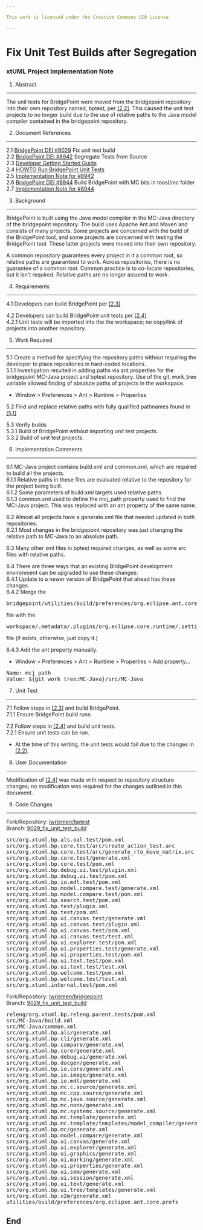 ```yaml
---

This work is licensed under the Creative Commons CC0 License

---
```


# Fix Unit Test Builds after Segregation 
### xtUML Project Implementation Note

1. Abstract
-----------
The unit tests for BridgePoint were moved from the bridgepoint repository into 
their own repository named, bptest, per [[2.2]](#2.2). This caused the unit 
test projects to no longer build due to the use of relative paths to the Java 
model compiler contained in the bridgepoint repository.  

2. Document References
----------------------  
<a id="2.1"></a>2.1 [BridgePoint DEI #9029](https://support.onefact.net/issues/9029) Fix unit test build  
<a id="2.2"></a>2.2 [BridgePoint DEI #8942](https://support.onefact.net/issues/8942) Segregate Tests from Source  
<a id="2.3"></a>2.3 [Developer Getting Started Guide](https://github.com/xtuml/bridgepoint/blob/master/doc-bridgepoint/process/Developer%20Getting%20Started%20Guide.md)  
<a id="2.4"></a>2.4 [HOWTO Run BridgePoint Unit Tests](https://github.com/xtuml/bridgepoint/blob/master/doc-bridgepoint/process/HOWTO-run-bridgepoint-unit-tests.md)  
<a id="2.5"></a>2.5 [Implementation Note for #8942](https://github.com/xtuml/bridgepoint/blob/master/doc-bridgepoint/notes/8942_tests_int.md)  
<a id="2.6"></a>2.6 [BridgePoint DEI #8944](https://support.onefact.net/issues/8944) Build BridgePoint with MC bits in toosl/mc folder  
<a id="2.7"></a>2.7 [Implementation Note for #8944](https://github.com/xtuml/bridgepoint/blob/master/doc-bridgepoint/notes/8944_new_bp_build_int.md)  


3. Background
-------------
BridgePoint is built using the Java model compiler in the MC-Java directory of 
the bridgepoint repository. The build uses Apache Ant and Maven and consists of 
many projects. Some projects are concerned with the build of the BridgePoint 
tool, and some projects are concerned with testing the BridgePoint tool. These 
latter projects were moved into their own repository.  

A common repository guarantees every project in it a common root, so relative 
paths are guaranteed to work. Across repositories, there is no guarantee of a 
common root. Common practice is to co-locate repositories, but it isn't 
required. Relative paths are no longer assured to work.  


4. Requirements
---------------

4.1 Developers can build BridgePoint per [[2.3]](#2.3)  

4.2 Developers can build BridgePoint unit tests per [[2.4]](#2.4)  
4.2.1 Unit tests will be imported into the the workspace; no copy/link of 
projects into another repository.  


5. Work Required
----------------

<a id="5.1"></a>5.1 Create a method for specifying the repository paths without 
requiring the developer to place repositories in hard-coded locations.  
5.1.1 Investigation resulted in adding paths via ant properties for the 
bridgepoint MC-Java project and bptest repository. Use of the git_work_tree 
variable allowed finding of absolute paths of projects in the workspace.  
* Window > Preferences > Ant > Runtime > Properties

5.2 Find and replace relative paths with fully qualified pathnames found in [[5.1]](#5.1)   

5.3 Verify builds  
5.3.1 Build of BridgePoint without importing unit test projects.  
5.3.2 Build of unit test projects.

6. Implementation Comments
--------------------------

6.1 MC-Java project contains build.xml and common.xml, which are required to 
build all the projects.  
6.1.1 Relative paths in these files are evaluated relative to the repository 
for the project being built.  
6.1.2 Some parameters of build.xml targets used relative paths.  
6.1.3 common.xml used to define the mcj_path property used to find the MC-Java 
project. This was replaced with an ant property of the same name.  


6.2 Almost all projects have a generate.xml file that needed updated in both 
repositories.  
6.2.1 Most changes in the bridgepoint repository was just changing the relative 
path to MC-Java to an absolute path.  

6.3 Many other xml files in bptest required changes, as well as some arc files 
with relative paths.  

6.4 There are three ways that an existing BridgePoint development environment
can be upgraded to use these changes:  
6.4.1 Update to a newer version of BridgePoint that alread has these changes.  
6.4.2 Merge the <pre>bridgepoint/utilities/build/preferences/org.eclipse.ant.core.prefs</pre> 
file with the
<pre>workspace/.metadata/.plugins/org.eclipse.core.runtime/.settings/org.eclipse.ant.core.prefs</pre> file (if exists, otherwise, just copy it.)  

6.4.3 Add the ant property manually.  
* Window > Preferences > Ant > Runtime > Properties > Add property...  
<pre>
Name: mcj_path 
Value: ${git_work_tree:MC-Java}/src/MC-Java
</pre>  


7. Unit Test
------------

7.1 Follow steps in [[2.3]](#2.3) and build BridgePoint.   
7.1.1 Ensure BridgePoint build runs.  

7.2 Follow steps in [[2.4]](#2.4) and build unit tests.  
7.2.1 Ensure unit tests can be run.
* At the time of this writing, the unit tests would fail due to the changes in [[2.2]](#2.2).  

8. User Documentation
---------------------
Modification of [[2.4]](#2.4) was made with respect to repository structure 
changes; no modification was required for the changes outlined in this document.  

9. Code Changes
---------------
Fork/Repository: [lwriemen/bptest](https://github.com/lwriemen/bptest.git)  
Branch: [9029_fix_unit_test_build](https://github.com/lwriemen/bptest/tree/9029_fix_unit_test_build)   

<pre>
src/org.xtuml.bp.als.oal.test/pom.xml
src/org.xtuml.bp.core.test/arc/create_action_test.arc
src/org.xtuml.bp.core.test/arc/generate_rto_move_matrix.arc
src/org.xtuml.bp.core.test/generate.xml
src/org.xtuml.bp.core.test/pom.xml
src/org.xtuml.bp.debug.ui.test/plugin.xml
src/org.xtuml.bp.debug.ui.test/pom.xml
src/org.xtuml.bp.io.mdl.test/pom.xml
src/org.xtuml.bp.model.compare.test/generate.xml
src/org.xtuml.bp.model.compare.test/pom.xml
src/org.xtuml.bp.search.test/pom.xml
src/org.xtuml.bp.test/plugin.xml
src/org.xtuml.bp.test/pom.xml
src/org.xtuml.bp.ui.canvas.test/generate.xml
src/org.xtuml.bp.ui.canvas.test/plugin.xml
src/org.xtuml.bp.ui.canvas.test/pom.xml
src/org.xtuml.bp.ui.canvas.test/test.xml
src/org.xtuml.bp.ui.explorer.test/pom.xml
src/org.xtuml.bp.ui.properties.test/generate.xml
src/org.xtuml.bp.ui.properties.test/pom.xml
src/org.xtuml.bp.ui.text.test/pom.xml
src/org.xtuml.bp.ui.text.test/test.xml
src/org.xtuml.bp.welcome.test/pom.xml
src/org.xtuml.bp.welcome.test/test.xml
src/org.xtuml.internal.test/pom.xml
</pre>

Fork/Repository: [lwriemen/bridgepoint](https://github.com/lwriemen/bridgepoint.git)  
Branch: [9029_fix_unit_test_build](https://github.com/lwriemen/bridgepoint/tree/9029_fix_unit_test_build)   

<pre>
releng/org.xtuml.bp.releng.parent.tests/pom.xml
src/MC-Java/build.xml
src/MC-Java/common.xml
src/org.xtuml.bp.als/generate.xml
src/org.xtuml.bp.cli/generate.xml
src/org.xtuml.bp.compare/generate.xml
src/org.xtuml.bp.core/generate.xml
src/org.xtuml.bp.debug.ui/generate.xml
src/org.xtuml.bp.docgen/generate.xml
src/org.xtuml.bp.io.core/generate.xml
src/org.xtuml.bp.io.image/generate.xml
src/org.xtuml.bp.io.mdl/generate.xml
src/org.xtuml.bp.mc.c.source/generate.xml
src/org.xtuml.bp.mc.cpp.source/generate.xml
src/org.xtuml.bp.mc.java.source/generate.xml
src/org.xtuml.bp.mc.none/generate.xml
src/org.xtuml.bp.mc.systemc.source/generate.xml
src/org.xtuml.bp.mc.template/generate.xml
src/org.xtuml.bp.mc.template/templates/model_compiler/generate.xml
src/org.xtuml.bp.mc/generate.xml
src/org.xtuml.bp.model.compare/generate.xml
src/org.xtuml.bp.ui.canvas/generate.xml
src/org.xtuml.bp.ui.explorer/generate.xml
src/org.xtuml.bp.ui.graphics/generate.xml
src/org.xtuml.bp.ui.marking/generate.xml
src/org.xtuml.bp.ui.properties/generate.xml
src/org.xtuml.bp.ui.sem/generate.xml
src/org.xtuml.bp.ui.session/generate.xml
src/org.xtuml.bp.ui.text/generate.xml
src/org.xtuml.bp.ui.tree/templates/generate.xml
src/org.xtuml.bp.x2m/generate.xml
utilities/build/preferences/org.eclipse.ant.core.prefs
</pre>  
End
---

